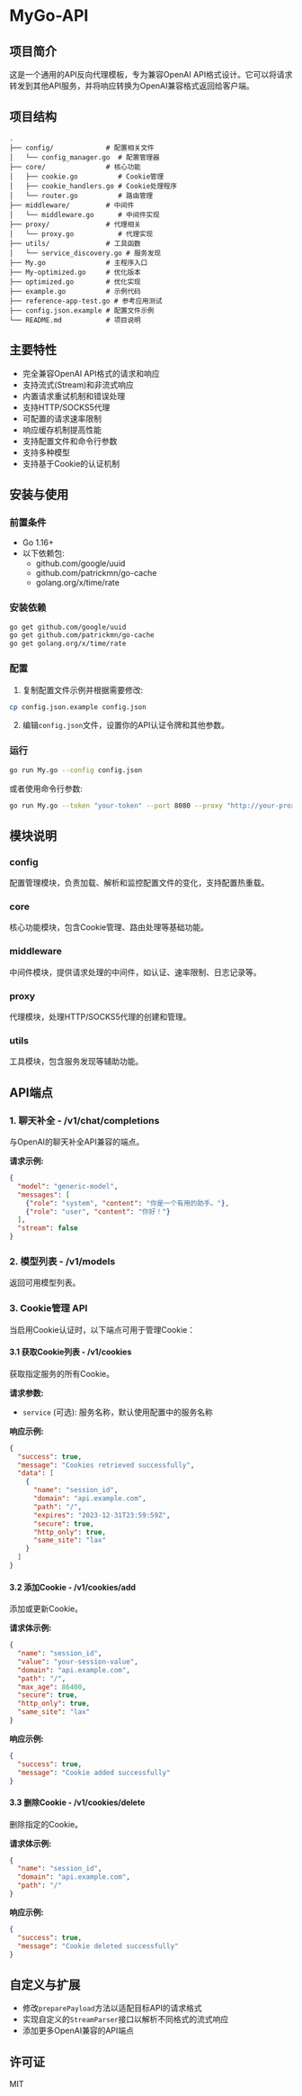# MyGo-API

## 项目简介

这是一个通用的API反向代理模板，专为兼容OpenAI API格式设计。它可以将请求转发到其他API服务，并将响应转换为OpenAI兼容格式返回给客户端。

## 项目结构

```
.
├── config/             # 配置相关文件
│   └── config_manager.go  # 配置管理器
├── core/               # 核心功能
│   ├── cookie.go          # Cookie管理
│   ├── cookie_handlers.go # Cookie处理程序
│   └── router.go          # 路由管理
├── middleware/         # 中间件
│   └── middleware.go      # 中间件实现
├── proxy/              # 代理相关
│   └── proxy.go           # 代理实现
├── utils/              # 工具函数
│   └── service_discovery.go # 服务发现
├── My.go               # 主程序入口
├── My-optimized.go     # 优化版本
├── optimized.go        # 优化实现
├── example.go          # 示例代码
├── reference-app-test.go # 参考应用测试
├── config.json.example # 配置文件示例
└── README.md           # 项目说明
```

## 主要特性

- 完全兼容OpenAI API格式的请求和响应
- 支持流式(Stream)和非流式响应
- 内置请求重试机制和错误处理
- 支持HTTP/SOCKS5代理
- 可配置的请求速率限制
- 响应缓存机制提高性能
- 支持配置文件和命令行参数
- 支持多种模型
- 支持基于Cookie的认证机制

## 安装与使用

### 前置条件

- Go 1.16+
- 以下依赖包:
  - github.com/google/uuid
  - github.com/patrickmn/go-cache
  - golang.org/x/time/rate

### 安装依赖

```bash
go get github.com/google/uuid
go get github.com/patrickmn/go-cache
go get golang.org/x/time/rate
```

### 配置

1. 复制配置文件示例并根据需要修改:

```bash
cp config.json.example config.json
```

2. 编辑`config.json`文件，设置你的API认证令牌和其他参数。

### 运行

```bash
go run My.go --config config.json
```

或者使用命令行参数:

```bash
go run My.go --token "your-token" --port 8080 --proxy "http://your-proxy-url"
```

## 模块说明

### config

配置管理模块，负责加载、解析和监控配置文件的变化，支持配置热重载。

### core

核心功能模块，包含Cookie管理、路由处理等基础功能。

### middleware

中间件模块，提供请求处理的中间件，如认证、速率限制、日志记录等。

### proxy

代理模块，处理HTTP/SOCKS5代理的创建和管理。

### utils

工具模块，包含服务发现等辅助功能。

## API端点

### 1. 聊天补全 - /v1/chat/completions

与OpenAI的聊天补全API兼容的端点。

**请求示例:**

```json
{
  "model": "generic-model",
  "messages": [
    {"role": "system", "content": "你是一个有用的助手。"},
    {"role": "user", "content": "你好！"}
  ],
  "stream": false
}
```

### 2. 模型列表 - /v1/models

返回可用模型列表。

### 3. Cookie管理 API

当启用Cookie认证时，以下端点可用于管理Cookie：

#### 3.1 获取Cookie列表 - /v1/cookies

获取指定服务的所有Cookie。

**请求参数:**
- `service` (可选): 服务名称，默认使用配置中的服务名称

**响应示例:**

```json
{
  "success": true,
  "message": "Cookies retrieved successfully",
  "data": [
    {
      "name": "session_id",
      "domain": "api.example.com",
      "path": "/",
      "expires": "2023-12-31T23:59:59Z",
      "secure": true,
      "http_only": true,
      "same_site": "lax"
    }
  ]
}
```

#### 3.2 添加Cookie - /v1/cookies/add

添加或更新Cookie。

**请求体示例:**

```json
{
  "name": "session_id",
  "value": "your-session-value",
  "domain": "api.example.com",
  "path": "/",
  "max_age": 86400,
  "secure": true,
  "http_only": true,
  "same_site": "lax"
}
```

**响应示例:**

```json
{
  "success": true,
  "message": "Cookie added successfully"
}
```

#### 3.3 删除Cookie - /v1/cookies/delete

删除指定的Cookie。

**请求体示例:**

```json
{
  "name": "session_id",
  "domain": "api.example.com",
  "path": "/"
}
```

**响应示例:**

```json
{
  "success": true,
  "message": "Cookie deleted successfully"
}
```

## 自定义与扩展

- 修改`preparePayload`方法以适配目标API的请求格式
- 实现自定义的`StreamParser`接口以解析不同格式的流式响应
- 添加更多OpenAI兼容的API端点

## 许可证

MIT